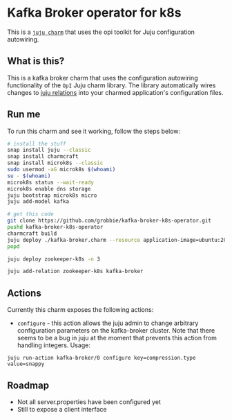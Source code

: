 # Kafka Broker operator for k8s
This is a [`juju charm`](https://juju.is) that uses the opi toolkit for Juju configuration autowiring.

## What is this?
This is a kafka broker charm that uses the configuration autowiring functionality of the `OpI` Juju charm library. The library automatically wires changes to [juju relations](https://juju.is/docs/sdk/relations) into your charmed application's configuration files.

## Run me
To run this charm and see it working, follow the steps below:

```sh
# install the stuff
snap install juju --classic
snap install charmcraft
snap install microk8s --classic
sudo usermod -aG microk8s $(whoami)
su - $(whoami)
microk8s status --wait-ready
microk8s enable dns storage
juju bootstrap microk8s micro
juju add-model kafka
```

```sh
# get this code
git clone https://github.com/grobbie/kafka-broker-k8s-operator.git
pushd kafka-broker-k8s-operator
charmcraft build
juju deploy ./kafka-broker.charm --resource application-image=ubuntu:20.04 -n 3
popd
```

```sh
juju deploy zookeeper-k8s -n 3
```

```sh
juju add-relation zookeeper-k8s kafka-broker
```
## Actions
Currently this charm exposes the following actions:
- `configure` - this action allows the juju admin to change arbitrary configuration parameters on the kafka-broker cluster. Note that there seems to be a bug in juju at the moment that prevents this action from handling integers. Usage:
```
juju run-action kafka-broker/0 configure key=compression.type value=snappy
```

## Roadmap
- Not all server.properties have been configured yet
- Still to expose a client interface
